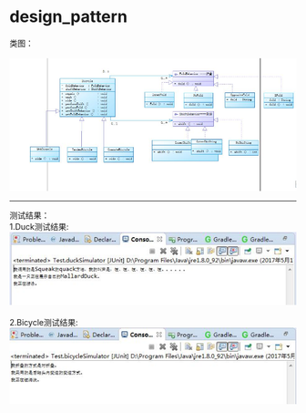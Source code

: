 # design_pattern
类图：
<br/><br/>
<img src="3.JPG" />
<hr/>
<div>测试结果：</div>
<div>1.Duck测试结果:</div>
<img src="1.JPG" />
<br/><br/>
<div>2.Bicycle测试结果:</div>
<img src="2.JPG" />
